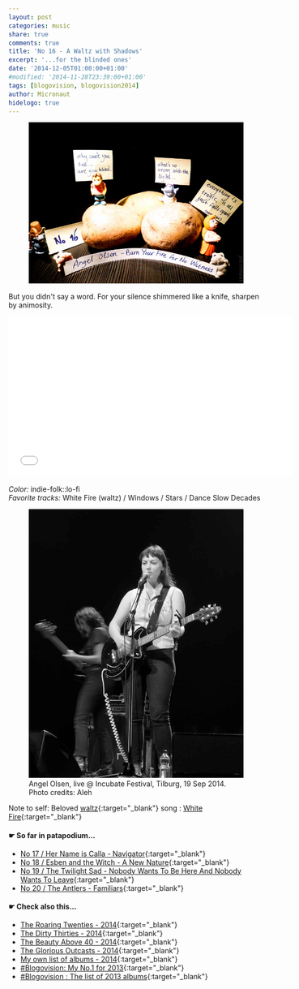 ```yaml
---
layout: post
categories: music
share: true
comments: true
title: 'No 16 - A Waltz with Shadows'
excerpt: '...for the blinded ones'
date: '2014-12-05T01:00:00+01:00'
#modified: '2014-11-28T23:39:00+01:00'
tags: [blogovision, blogovision2014]
author: Micronaut
hidelogo: true
---
```

<figure>
	<a href="/images/posts/blogovision/WhiteFire.jpg"><img src="/images/posts/blogovision/WhiteFire.jpg" alt="WhiteFire-Image" class="center"/></a>
</figure>

But you didn't say a word. For your silence shimmered like a knife, sharpen by animosity.

<iframe width="560" height="315" src="//www.youtube.com/embed/0CQSOoFlaxI" frameborder="0" allowfullscreen>&nbsp;</iframe>

*Color:* indie-folk::lo-fi<br/>
*Favorite tracks:*  White Fire (waltz) / Windows / Stars / Dance Slow Decades

<figure>
	<a href="/images/posts/bands/AngelOlsen.jpg"><img src="/images/posts/bands/AngelOlsen.jpg" alt="AngelOlsen-Image" class="center"/></a>
    <figcaption>Angel Olsen, live @ Incubate Festival, Tilburg, 19 Sep 2014. Photo credits: Aleh</figcaption>
</figure>

Note to self: Beloved [waltz](http://www.mixcloud.com/MoonlightFairyTales/life-is-a-waltz-vol11-an-ocean-of-lies/){:target="_blank"} song : [White Fire](https://www.youtube.com/watch?v=eKIzxQftnx8){:target="_blank"}

#### &#x261B; So far in patapodium...
* [No 17 / Her Name is Calla - Navigator](/blog/blogovision2014-no17/){:target="_blank"}
* [No 18 / Esben and the Witch - A New Nature](/blog/blogovision2014-no18/){:target="_blank"}
* [No 19 / The Twilight Sad - Nobody Wants To Be Here And Nobody Wants To Leave](/blog/blogovision2014-no19/){:target="_blank"}
* [No 20 / The Antlers - Familiars](/blog/blogovision2014-no20/){:target="_blank"}

#### &#x261B; Check also this…
* [The Roaring Twenties - 2014](/blog/blogovision2014-the-roaring-twenties/){:target="_blank"}
* [The Dirty Thirties - 2014](/blog/blogovision2014-the-dirty-thirties/){:target="_blank"}
* [The Beauty Above 40 - 2014](/blog/blogovision2014-the-beauty-above-40/){:target="_blank"}
* [The Glorious Outcasts - 2014](/blog/blogovision2014-the-glorious-outcasts-2014/){:target="_blank"}
* [My own list of albums - 2014](/blog/complete-list-2014/){:target="_blank"}
* [#Blogovision: My No.1 for 2013](/blog/blogovision2013-no01/){:target="_blank"}
* [#Blogovision : The list of 2013 albums](/blog/blogovision-my-own-list-of-2013-nominees-albums/){:target="_blank"}